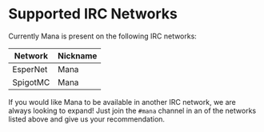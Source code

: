 Supported IRC Networks
======================

Currently Mana is present on the following IRC networks:

| Network  | Nickname |
| -------- | -------- |
| EsperNet | Mana     |
| SpigotMC | Mana     |

If you would like Mana to be available in another IRC network, we are always looking to expand! Just join the `#mana`
channel in an of the networks listed above and give us your recommendation.
